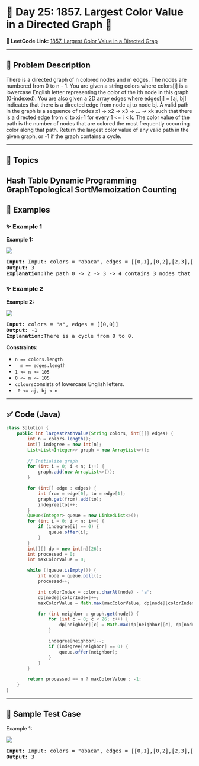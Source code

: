 # 📌 Day 25: 1857. Largest Color Value in a Directed Graph 🎯

**🔗 LeetCode Link:** [1857. Largest Color Value in a Directed Grap](https://leetcode.com/problems/largest-color-value-in-a-directed-graph/)

---

## 🧩 Problem Description

<p>There is a directed graph of n colored nodes and m edges. The nodes are numbered from 0 to n - 1.
You are given a string colors where colors[i] is a lowercase English letter representing the color of the ith node in this graph (0-indexed). You are also given a 2D array edges where edges[j] = [aj, bj] indicates that there is a directed edge from node aj to node bj.
A valid path in the graph is a sequence of nodes x1 -> x2 -> x3 -> ... -> xk such that there is a directed edge from xi to xi+1 for every 1 <= i < k. The color value of the path is the number of nodes that are colored the most frequently occurring color along that path.
Return the largest color value of any valid path in the given graph, or -1 if the graph contains a cycle.</p>


<p><strong class="example">

---

## 🧠 Topics

Hash Table
Dynamic Programming
GraphTopological SortMemoization
Counting
---

## 🧩 Examples

### ✨ Example 1

Example 1:</strong></p>
<img src="https://assets.leetcode.com/uploads/2021/04/21/leet1.png" >
<pre><strong>Input:</strong> Input: colors = "abaca", edges = [[0,1],[0,2],[2,3],[3,4]]
<strong>Output:</strong> 3
<strong>Explanation:</strong>The path 0 -> 2 -> 3 -> 4 contains 3 nodes that are colored "a" (red in the above image).
</pre>

<p><strong class="example">

### ✨ Example 2

Example 2:</strong></p>
<img src="https://assets.leetcode.com/uploads/2021/04/21/leet2.png" >
<pre><strong>Input:</strong> colors = "a", edges = [[0,0]]
<strong>Output:</strong> -1
<strong>Explanation:</strong>There is a cycle from 0 to 0.
</pre>

<p> </p>
<p><strong>Constraints:</strong></p>

<ul>
	<li><code>n == colors.length</code></li>
	<li><code>  m == edges.length</code></li>
<li><code>1 <= n <= 105 </code></li>

<li><code>0 <= m <= 105</code></li>
	<li><code>colours</code>consists of lowercase English letters. </li>
	<li><code> 0 <= aj, bj < n </code></li>
</ul>

---

## ✅ Code (Java)

```java
class Solution {
    public int largestPathValue(String colors, int[][] edges) {
        int n = colors.length();
        int[] indegree = new int[n];
        List<List<Integer>> graph = new ArrayList<>();
        
        // Initialize graph
        for (int i = 0; i < n; i++) {
            graph.add(new ArrayList<>());
        }

        for (int[] edge : edges) {
            int from = edge[0], to = edge[1];
            graph.get(from).add(to);
            indegree[to]++;
        }
        Queue<Integer> queue = new LinkedList<>();
        for (int i = 0; i < n; i++) {
            if (indegree[i] == 0) {
                queue.offer(i);
            }
        }
        int[][] dp = new int[n][26];
        int processed = 0;
        int maxColorValue = 0;

        while (!queue.isEmpty()) {
            int node = queue.poll();
            processed++;

            int colorIndex = colors.charAt(node) - 'a';
            dp[node][colorIndex]++;
            maxColorValue = Math.max(maxColorValue, dp[node][colorIndex]);

            for (int neighbor : graph.get(node)) {
                for (int c = 0; c < 26; c++) {
                    dp[neighbor][c] = Math.max(dp[neighbor][c], dp[node][c]);
                }

                indegree[neighbor]--;
                if (indegree[neighbor] == 0) {
                    queue.offer(neighbor);
                }
            }
        }

        return processed == n ? maxColorValue : -1;
    }
}
```

---

## 🧪 Sample Test Case

Example 1:</strong></p>
<img src="https://assets.leetcode.com/uploads/2021/04/21/leet1.png" >
<pre><strong>Input:</strong> Input: colors = "abaca", edges = [[0,1],[0,2],[2,3],[3,4]]
<strong>Output:</strong> 3
<p><strong class="example">
